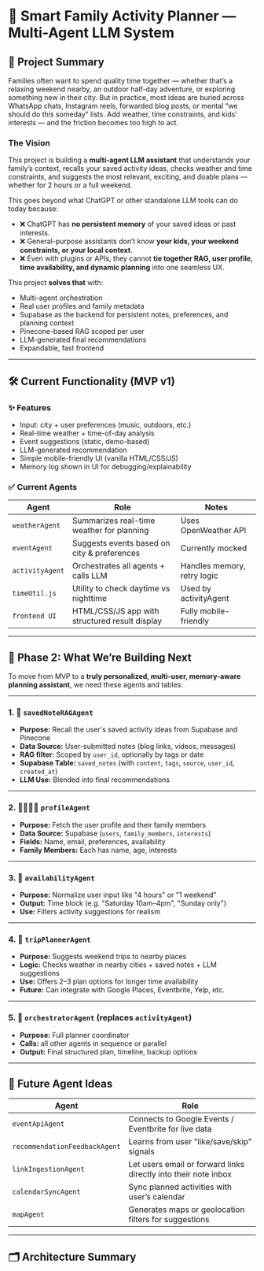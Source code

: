 # 🧭 Smart Family Activity Planner — Multi-Agent LLM System

## 📌 Project Summary

Families often want to spend quality time together — whether that’s a relaxing weekend nearby, an outdoor half-day adventure, or exploring something new in their city. But in practice, most ideas are buried across WhatsApp chats, Instagram reels, forwarded blog posts, or mental “we should do this someday” lists. Add weather, time constraints, and kids’ interests — and the friction becomes too high to act.

### The Vision

This project is building a **multi-agent LLM assistant** that understands your family’s context, recalls your saved activity ideas, checks weather and time constraints, and suggests the most relevant, exciting, and doable plans — whether for 2 hours or a full weekend.

This goes beyond what ChatGPT or other standalone LLM tools can do today because:

- ❌ ChatGPT has **no persistent memory** of your saved ideas or past interests.
- ❌ General-purpose assistants don’t know **your kids, your weekend constraints, or your local context**.
- ❌ Even with plugins or APIs, they cannot **tie together RAG, user profile, time availability, and dynamic planning** into one seamless UX.

This project **solves that** with:
- Multi-agent orchestration
- Real user profiles and family metadata
- Supabase as the backend for persistent notes, preferences, and planning context
- Pinecone-based RAG scoped per user
- LLM-generated final recommendations
- Expandable, fast frontend

---

## 🛠 Current Functionality (MVP v1)

### ✨ Features

- Input: city + user preferences (music, outdoors, etc.)
- Real-time weather + time-of-day analysis
- Event suggestions (static, demo-based)
- LLM-generated recommendation
- Simple mobile-friendly UI (vanilla HTML/CSS/JS)
- Memory log shown in UI for debugging/explainability

### ✅ Current Agents

| Agent | Role | Notes |
|-------|------|-------|
| `weatherAgent` | Summarizes real-time weather for planning | Uses OpenWeather API |
| `eventAgent` | Suggests events based on city & preferences | Currently mocked |
| `activityAgent` | Orchestrates all agents + calls LLM | Handles memory, retry logic |
| `timeUtil.js` | Utility to check daytime vs nighttime | Used by activityAgent |
| `frontend UI` | HTML/CSS/JS app with structured result display | Fully mobile-friendly |

---

## 🔮 Phase 2: What We’re Building Next

To move from MVP to a **truly personalized, multi-user, memory-aware planning assistant**, we need these agents and tables:

---

### 1. 🧠 `savedNoteRAGAgent`

- **Purpose:** Recall the user's saved activity ideas from Supabase and Pinecone
- **Data Source:** User-submitted notes (blog links, videos, messages)
- **RAG filter:** Scoped by `user_id`, optionally by tags or date
- **Supabase Table:** `saved_notes` (with `content`, `tags`, `source`, `user_id`, `created_at`)
- **LLM Use:** Blended into final recommendations

---

### 2. 👨‍👩‍👧‍👦 `profileAgent`

- **Purpose:** Fetch the user profile and their family members
- **Data Source:** Supabase (`users`, `family_members`, `interests`)
- **Fields:** Name, email, preferences, availability
- **Family Members:** Each has name, age, interests

---

### 3. 📅 `availabilityAgent`

- **Purpose:** Normalize user input like "4 hours" or "1 weekend"
- **Output:** Time block (e.g. "Saturday 10am–4pm", "Sunday only")
- **Use:** Filters activity suggestions for realism

---

### 4. 🧭 `tripPlannerAgent`

- **Purpose:** Suggests weekend trips to nearby places
- **Logic:** Checks weather in nearby cities + saved notes + LLM suggestions
- **Use:** Offers 2–3 plan options for longer time availability
- **Future:** Can integrate with Google Places, Eventbrite, Yelp, etc.

---

### 5. 🧰 `orchestratorAgent` (replaces `activityAgent`)

- **Purpose:** Full planner coordinator
- **Calls:** all other agents in sequence or parallel
- **Output:** Final structured plan, timeline, backup options

---

## 🧠 Future Agent Ideas

| Agent | Role |
|-------|------|
| `eventApiAgent` | Connects to Google Events / Eventbrite for live data |
| `recommendationFeedbackAgent` | Learns from user "like/save/skip" signals |
| `linkIngestionAgent` | Let users email or forward links directly into their note inbox |
| `calendarSyncAgent` | Sync planned activities with user’s calendar |
| `mapAgent` | Generates maps or geolocation filters for suggestions |

---

## 🗂 Architecture Summary

